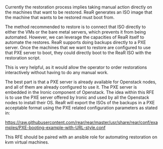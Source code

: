 Currently the restoration process implies taking manual action directly on the machines that want to be restored. ReaR generates an ISO image that the machine that wants to be restored must boot from.

The method recommended to restore is to connect that ISO directly to either the VMs or the bare metal servers, which prevents it from being automated. However, we can leverage the capacities of ReaR itself to automate the restores. ReaR supports doing backups directly to a PXE server. Once the machines that we want to restore are configured to use that PXE server to boot, they could directly boot to the ReaR ISO with the restoration script.

This is very helpful, as it would allow the operator to order restorations interactively without having to do any manual work.

The best part is that a PXE server is already available for Openstack nodes, and all of them are already configured to use it. The PXE server is embedded in the Ironic component of Openstack. The idea within this RFE is to use the PXE server offered by Ironic and used by all the Openstack nodes to install their OS. ReaR will export the ISOs of the backups in a PXE acceptable format using the PXE related configuration parameters as stated in:

https://raw.githubusercontent.com/rear/rear/master/usr/share/rear/conf/examples/PXE-booting-example-with-URL-style.conf

This RFE should be paired with an ansible role for automating restoration on kvm virtual machines.
